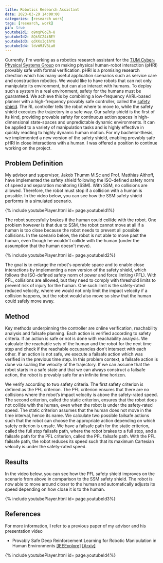 ```yaml
---
title: Robotics Research Assistant
date: 2023-03-20 14:00:00
categories: [research work]
tags: [research, work]   
pin: true  
youtubeId1: o9mqPGoEh-8
youtubeId2: 8Qk5CZ4iBEY
youtubeId3: qdXKxIg1hYU
youtubeId4: ldvWMJVBLa0
---
```


Currently, I'm working as a robotics research assistant for the [TUM Cyber-Physical Systems Group](https://www.ce.cit.tum.de/air/people/prof-dr-ing-matthias-althoff/) on making physical human-robot interaction (pHRI) provably safe with formal verification. pHRI is a promising research direction which has many useful application scenarios such as service care and construction robotics. We would like to have robots that can not only manipulate its environment, but can also interact with humans. To deploy such a system in a real environment, safety for the humans must be guaranteed. We achieve this by combining a low-frequency AI/RL-based planner with a high-frequency provably safe controller, called the [safety shield](https://github.com/JakobThumm/sara-shield). The RL controller tells the robot where to move to, while the safety shield executes the trajectory in a safe way. Our safety shield is the first of its kind, providing provable safety for continuous action spaces in high-dimensional state-spaces and unpredictable dynamic environments. It can be applied to a variety of manipulation tasks and is highly effective in quickly reacting to highly dynamic human motion. For my bachelor-thesis, we implemented a new version of the safety shield, enabling provably safe pHRI in close interactions with a human. I was offered a position to continue working on the project.

## Problem Definition

My advisor and supervisor, Jakob Thumm M.Sc and Prof. Matthias Althoff, have implemented the safety shield following the ISO-defined safety norm of speed and separation monitoring (SSM). With SSM, no collisions are allowed. Therefore, the robot must stop if a collision with a human is possible. In the video below, you can see how the SSM safety shield performs in a simulated scenario. 

{% include youtubePlayer.html id= page.youtubeId1%}

The robot succesfully brakes if the human could collide with the robot. One problem however is that due to SSM, the robot cannot move at all if a human is too close because the robot needs to prevent all possible collisions. In the scenario below, the robot is not able to move past the human, even though he wouldn't collide with the human (under the assumption that the human doesn't move).

{% include youtubePlayer.html id= page.youtubeId2%}

The goal is to enlarge the robot's operable space and to enable close interactions by implementing a new version of the safety shield, which follows the ISO-defined safety norm of power and force limiting (PFL). With PFL, collisions are allowed, but they need to comply with threshold limits to prevent risk of injury for the human. One such limit is the safety-rated reduced velocity, where we would not only limit the impact velocity if a collision happens, but the robot would also move so slow that the human could safely move away.

## Method

Key methods underpinning the controller are online verification, reachability analysis and failsafe planning. Each action is verified according to safety criteria. If an action is safe or not is done with reachability analysis. We calculate the reachable sets of the human and the robot for the next time step and check if the reachable occupancies don't intersect with each other. If an action is not safe, we execute a failsafe action which was verified in the previous time step. In this problem context, a failsafe action is done via scaling the velocity of the trajectory. If we can assume that the robot starts in a safe state and that we can always construct a failsafe action, the robot is provably safe for an infinite time horizon.

We verify according to two safety criteria. The first safety criterion is defined as the PFL criterion. The PFL criterion ensures that there are no collisions where the robot’s impact velocity is above the safety-rated speed. The second criterion, called the static criterion, ensures that the robot does not collide with the human, even when the robot is under the safety-rated speed. The static criterion assumes that the human does not move in the time interval, hence its name. We calculate two possible failsafe actions such that the robot can choose the appropriate action depending on which safety criterion is unsafe. We have a failsafe path for the static criterion, called the full stop failsafe path, where the robot brakes to a full stop, and a failsafe path for the PFL criterion, called the PFL failsafe path. With the PFL failsafe path, the robot reduces its speed such that its maximum Cartesian velocity is under the safety-rated speed. 

## Results

In the video below, you can see how the PFL safety shield improves on the scenario from above in comparison to the SSM safety shield. The robot is now able to move around closer to the human and automatically adjusts its speed depending on how close it is to the human.

{% include youtubePlayer.html id= page.youtubeId3%}

## References

For more information, I refer to a previous paper of my advisor and his presentation video

- Provably Safe Deep Reinforcement Learning for Robotic Manipulation in Human Environments [[IEEExplore]](https://ieeexplore.ieee.org/document/9811698) [[Arxiv]](https://arxiv.org/abs/2205.06311)

{% include youtubePlayer.html id= page.youtubeId4%}